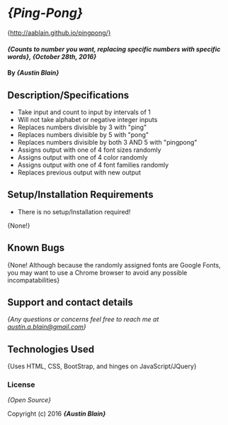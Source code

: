 # _{Ping-Pong}_

{http://aablain.github.io/pingpong/}

#### _{Counts to number you want, replacing specific numbers with specific words}, {October 28th, 2016}_

#### By _**{Austin Blain}**_

## Description/Specifications

* Take input and count to input by intervals of 1
* Will not take alphabet or negative integer inputs
* Replaces numbers divisible by 3 with "ping"
* Replaces numbers divisible by 5 with "pong"
* Replaces numbers divisible by both 3 AND 5 with "pingpong"
* Assigns output with one of 4 font sizes randomly
* Assigns output with one of 4 color randomly
* Assigns output with one of 4 font families randomly
* Replaces previous output with new output


## Setup/Installation Requirements

*  There is no setup/Installation required!

{None!}

## Known Bugs

{None! Although because the randomly assigned fonts are Google Fonts, you may want to use a Chrome browser to avoid any possible incompatabilities}

## Support and contact details

_{Any questions or concerns feel free to reach me at austin.a.blain@gmail.com}_

## Technologies Used

{Uses HTML, CSS, BootStrap, and hinges on JavaScript/JQuery}

### License

*{Open Source}*

Copyright (c) 2016 **_{Austin Blain}_**
